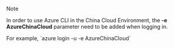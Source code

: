 > [!NOTE]
> In order to use Azure CLI in the China Cloud Environment, the **-e AzureChinaCloud** parameter need to be added when logging in.
> <p>
>For example, `azure login -u <your organizational ID email address> -e AzureChinaCloud`
>
